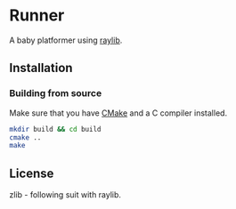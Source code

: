 # Runner

A baby platformer using [raylib](https://www.raylib.com/).

## Installation

### Building from source

Make sure that you have [CMake](http://www.cmake.org/) and a C compiler installed.

```bash
mkdir build && cd build
cmake ..
make
```

## License

zlib - following suit with raylib.
